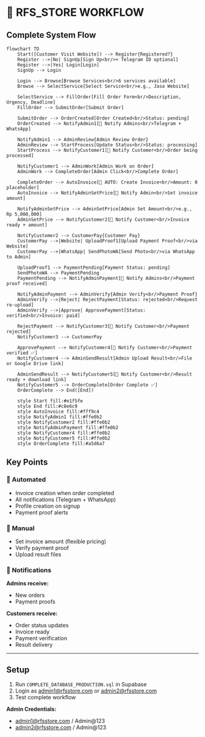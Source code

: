 # 🔄 RFS_STORE WORKFLOW

## Complete System Flow

```mermaid
flowchart TD
    Start([Customer Visit Website]) --> Register{Registered?}
    Register -->|No| SignUp[Sign Up<br/>+ Telegram ID optional]
    Register -->|Yes| Login[Login]
    SignUp --> Login
    
    Login --> Browse[Browse Services<br/>6 services available]
    Browse --> SelectService[Select Service<br/>e.g., Jasa Website]
    
    SelectService --> FillOrder[Fill Order Form<br/>Description, Urgency, Deadline]
    FillOrder --> SubmitOrder[Submit Order]
    
    SubmitOrder --> OrderCreated[Order Created<br/>Status: pending]
    OrderCreated --> NotifyAdmin1[📱 Notify Admins<br/>Telegram + WhatsApp]
    
    NotifyAdmin1 --> AdminReview{Admin Review Order}
    AdminReview --> StartProcess[Update Status<br/>Status: processing]
    StartProcess --> NotifyCustomer1[📱 Notify Customer<br/>Order being processed]
    
    NotifyCustomer1 --> AdminWork[Admin Work on Order]
    AdminWork --> CompleteOrder[Admin Click<br/>Complete Order]
    
    CompleteOrder --> AutoInvoice[🤖 AUTO: Create Invoice<br/>Amount: 0 placeholder]
    AutoInvoice --> NotifyAdminSetPrice[📱 Notify Admin<br/>Set invoice amount]
    
    NotifyAdminSetPrice --> AdminSetPrice[Admin Set Amount<br/>e.g., Rp 5,000,000]
    AdminSetPrice --> NotifyCustomer2[📱 Notify Customer<br/>Invoice ready + amount]
    
    NotifyCustomer2 --> CustomerPay{Customer Pay}
    CustomerPay -->|Website| UploadProof1[Upload Payment Proof<br/>via Website]
    CustomerPay -->|WhatsApp| SendPhotoWA[Send Photo<br/>via WhatsApp to Admin]
    
    UploadProof1 --> PaymentPending[Payment Status: pending]
    SendPhotoWA --> PaymentPending
    PaymentPending --> NotifyAdminPayment[📱 Notify Admins<br/>Payment proof received]
    
    NotifyAdminPayment --> AdminVerify{Admin Verify<br/>Payment Proof}
    AdminVerify -->|Reject| RejectPayment[Status: rejected<br/>Request re-upload]
    AdminVerify -->|Approve| ApprovePayment[Status: verified<br/>Invoice: paid]
    
    RejectPayment --> NotifyCustomer3[📱 Notify Customer<br/>Payment rejected]
    NotifyCustomer3 --> CustomerPay
    
    ApprovePayment --> NotifyCustomer4[📱 Notify Customer<br/>Payment verified ✅]
    NotifyCustomer4 --> AdminSendResult[Admin Upload Result<br/>File or Google Drive link]
    
    AdminSendResult --> NotifyCustomer5[📱 Notify Customer<br/>Result ready + download link]
    NotifyCustomer5 --> OrderComplete[Order Complete ✅]
    OrderComplete --> End([End])
    
    style Start fill:#e1f5fe
    style End fill:#c8e6c9
    style AutoInvoice fill:#fff9c4
    style NotifyAdmin1 fill:#ffe0b2
    style NotifyCustomer2 fill:#ffe0b2
    style NotifyAdminPayment fill:#ffe0b2
    style NotifyCustomer4 fill:#ffe0b2
    style NotifyCustomer5 fill:#ffe0b2
    style OrderComplete fill:#a5d6a7
```

## Key Points

### 🤖 Automated
- Invoice creation when order completed
- All notifications (Telegram + WhatsApp)
- Profile creation on signup
- Payment proof alerts

### 👤 Manual
- Set invoice amount (flexible pricing)
- Verify payment proof
- Upload result files

### 📱 Notifications
**Admins receive:**
- New orders
- Payment proofs

**Customers receive:**
- Order status updates
- Invoice ready
- Payment verification
- Result delivery

---

## Setup

1. Run `COMPLETE_DATABASE_PRODUCTION.sql` in Supabase
2. Login as admin1@rfsstore.com or admin2@rfsstore.com
3. Test complete workflow

**Admin Credentials:**
- admin1@rfsstore.com / Admin@123
- admin2@rfsstore.com / Admin@123

